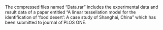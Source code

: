 The compressed files named “Data.rar” includes the experimental data and result data of a paper entitled “A linear tessellation model for the identification of ‘food desert’: A case study of Shanghai, China” which has been submitted to  journal of PLOS ONE.